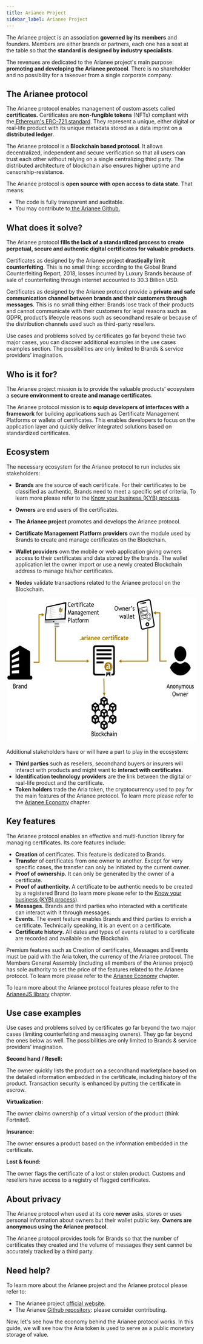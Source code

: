 ```yaml
---
title: Arianee Project
sidebar_label: Arianee Project
---
```




The Arianee project is an association **governed by its members** and founders. Members are either brands or partners, each one has a seat at the table so that the **standard is designed by industry specialists**.

 

The revenues are dedicated to the Arianee project's main purpose: **promoting and developing the Arianee protocol**. There is no shareholder and no possibility for a takeover from a single corporate company.


## **The Arianee protocol**

The Arianee protocol enables management of custom assets called **certificates.** Certificates are **non-fungible tokens** (NFTs) compliant with the[ Ethereum's ERC-721 standard](https://github.com/ethereum/EIPs/blob/master/EIPS/eip-721.md). They represent a unique, either digital or real-life product with its unique metadata stored as a data imprint on a **distributed ledger**.

 

The Arianee protocol is a **Blockchain based protocol**. It allows decentralized, independent and secure verification so that all users can trust each other without relying on a single centralizing third party. The distributed architecture of blockchain also ensures higher uptime and censorship-resistance.

 

The Arianee protocol is **open source with open access to data state**. That means:



*   The code is fully transparent and auditable.
*   You may contribute to[ the Arianee Github.](https://github.com/Arianee/ArianeeMaster)

## **What does it solve?**


The Arianee protocol **fills the lack of a standardized process to create perpetual, secure and authentic digital certificates for valuable products**.

 

Certificates as designed by the Arianee project **drastically limit counterfeiting**. This is no small thing: according to the Global Brand Counterfeiting Report, 2018, losses incurred by Luxury Brands because of sale of counterfeiting through internet accounted to 30.3 Billion USD.

 

Certificates as designed by the Arianee protocol provide a **private and safe communication channel between brands and their customers through messages**. This is no small thing either: Brands lose track of their products and cannot communicate with their customers for legal reasons such as GDPR, product’s lifecycle reasons such as secondhand resale or because of the distribution channels used such as third-party resellers.

 

Use cases and problems solved by certificates go far beyond these two major cases, you can discover additional examples in the use cases examples section. The possibilities are only limited to Brands & service providers’ imagination.


## **Who is it for?**

The Arianee project mission is to provide the valuable products’ ecosystem a **secure environment to create and manage certificates**.

The Arianee protocol mission is to **equip developers of interfaces with a framework** for building applications such as Certificate Management Platforms or wallets of certificates. This enables developers to focus on the application layer and quickly deliver integrated solutions based on standardized certificates.


## **Ecosystem**

The necessary ecosystem for the Arianee protocol to run includes six stakeholders:

* **Brands** are the source of each certificate. For their certificates to be classified as authentic, Brands need to meet a specific set of criteria. To learn more please refer to the [Know your business (KYB) process](kyb-process).

* **Owners** are end users of the certificates.

* **The Arianee project** promotes and develops the Arianee protocol.

* **Certificate Management Platform providers** own the module used by Brands to create and manage certificates on the Blockchain.

* **Wallet providers** own the mobile or web application giving owners access to their certificates and data stored by the brands. The wallet application let the owner import or use a newly created Blockchain address to manage his/her certificates.

* **Nodes** validate transactions related to the Arianee protocol on the Blockchain. 

  

<img src="../img/arianeenetwork.png" alt="Ecosystem"
	title="Ecosystem core" width="600" height="380" />


Additional stakeholders have or will have a part to play in the ecosystem:

*   **Third parties** such as resellers, secondhand buyers or insurers will interact with products and might want to **interact with certificates**.
*   **Identification technology providers** are the link between the digital or real-life product and the certificate.
*   **Token holders** trade the Aria token, the cryptocurrency used to pay for the main features of the Arianee protocol. To learn more please refer to the [Arianee Economy](arianee-economy) chapter.

## **Key features**


The Arianee protocol enables an effective and multi-function library for managing certificates. Its core features include:

*   **Creation** of certificates. This feature is dedicated to Brands.
*   **Transfer** of certificates from one owner to another. Except for very specific cases, the transfer can only be initiated by the current owner.
*   **Proof of ownership.** It can only be generated by the owner of a certificate.
*   **Proof of authenticity.** A certificate to be authentic needs to be created by a registered Brand (to learn more please refer to the [Know your business (KYB) process](kyb-process)). 
*   **Messages.** Brands and third parties who interacted with a certificate can interact with it through messages.
*   **Events.** The event feature enables Brands and third parties to enrich a certificate. Technically speaking, it is an event on a certificate.
*   **Certificate history.** All dates and types of events related to a certificate are recorded and available on the Blockchain.

Premium features such as Creation of certificates, Messages and Events must be paid with the Aria token, the currency of the Arianee protocol. The Members General Assembly (including all members of the Arianee project) has sole authority to set the price of the features related to the Arianee protocol. To learn more please refer to the [Arianee Economy](arianee-economy) chapter.

To learn more about the Arianee protocol features please refer to the [ArianeeJS library](arianee-js) chapter.


## **Use case examples**

Use cases and problems solved by certificates go far beyond the two major cases (limiting counterfeiting and messaging owners). They go far beyond the ones below as well. The possibilities are only limited to Brands & service providers’ imagination.

 

**Second hand / Resell:**

The owner quickly lists the product on a secondhand marketplace based on the detailed information embedded in the certificate, including history of the product. Transaction security is enhanced by putting the certificate in escrow.

 

**Virtualization:**

The owner claims ownership of a virtual version of the product (think Fortnite!).


**Insurance:**

The owner ensures a product based on the information embedded in the certificate.

 

**Lost & found:**

The owner flags the certificate of a lost or stolen product. Customs and resellers have access to a registry of flagged certificates.


## **About privacy**

The Arianee protocol when used at its core **never** asks, stores or uses personal information about owners but their wallet public key. **Owners are anonymous using the Arianee protocol**.

 

The Arianee protocol provides tools for Brands so that the number of certificates they created and the volume of messages they sent cannot be accurately tracked by a third party.


## **Need help?**

To learn more about the Arianee project and the Arianee protocol please refer to:



*   The Arianee project [official website](https://www.arianee.org/).
*   The Arianee [Github repository](https://github.com/Arianee): please consider contributing.

Now, let's see how the economy behind the Arianee protocol works. In this guide, we will see how the Aria token is used to serve as a public monetary storage of value.

